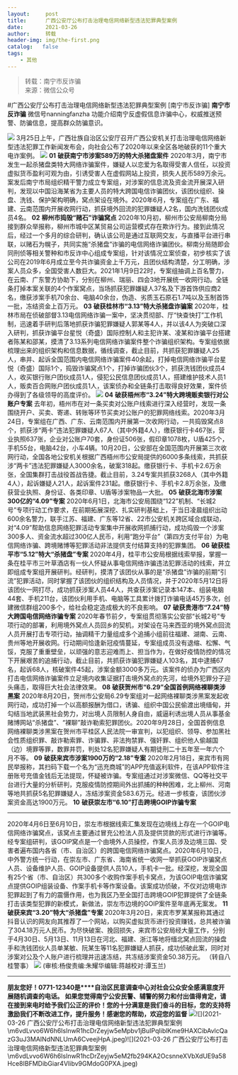 ```yaml
---
layout:     post
title:      广西公安厅公布打击治理电信网络新型违法犯罪典型案例
date:       2021-03-26
author:     转载
header-img: img/the-first.png
catalog:   false
tags:
    - 其他
---
```


<blockquote><p>转载：南宁市反诈骗<br>
来源：微信公众号</p></blockquote>

#广西公安厅公布打击治理电信网络新型违法犯罪典型案例
[南宁市反诈骗]
**南宁市反诈骗**
微信号nanningfanzha
功能介绍南宁反虚假信息诈骗中心，权威推送预警、防骗信息，提高群众防骗意识。

![]({{site.baseurl}}/postimg/m6vdLvvo6W6h6IslnwR1hcDrZeyjw5eMsV6Am7ODvUUcLYP21gNURxibdNyOA1HJC5njOiaLmI9Nu7Z3J9LpiadTw.gif)
3月25日上午，广西壮族自治区公安厅召开广西公安机关打击治理电信网络新型违法犯罪工作新闻发布会，向社会公布了2020年以来全区各地破获的11个重大电诈案例。
![]({{site.baseurl}}/postimg/nPpblmWpycSvNkaTDxJEXDsrMEftnYSOueXNjJhOP5OGRlic67eNiaZ4EoWfW1OaKEmZCsbWWlIKqmG6sgb8UZpA.jpeg)
**01**
**破获南宁市涉案589万的特大杀猪盘案件**
2020年3月，南宁市发生一起杀猪盘类特大网络诈骗案件，嫌疑人以恋爱为名取得受害人信任，以投资虚拟货币盈利可观为由，引诱受害人在虚假网站上投资，损失人民币589万余元。案发后南宁市局组织精干警力成立专案组，对涉案的信息流及资金流开展深入研判，发现以中国沿海某省为主要人员的特大跨国电信诈骗团伙，该团伙组织、操盘、洗钱、保护架构明确，窝点架设在境外。2020年6月，专案组在广东、福建、云南范围内开展收网行动，抓获境外回流的犯罪嫌疑人2名，国内洗钱团伙成员4名。
**02**
**柳州市捣毁“赌石”诈骗窝点**
2020年10月初，柳州市公安局柳南分局接到群众举报称，柳州市城中区某贸易公司运营模式存在欺诈行为。接到此情况后，经过一个多月的综合研判，确认该公司是通过互联网交友，与直播平台进行串联，以赌石为幌子，共同实施“杀猪盘”诈骗的电信网络诈骗团伙。柳南分局随即会同刑侦等相关警种和市反诈中心组成专案组，针对该情况立案侦查，初步核实了该公司在2019年6月成立至今共诈骗资金上千万元，且团伙结构清楚，分工明确，涉案人员众多，全国受害人数巨大。2021年1月9日22时，专案组抽调上百名警力，在云南、广东警方协助下，分别在柳州、瑞丽、四会3地开展统一收网行动。全链条打掉本案关联的4个作案窝点，当场抓获犯罪嫌疑人37名及下游首饰供应商2名，缴获涉案手机70余台、电脑40余台，伪造、劣质玉石原石1.7吨以及玉制首饰一批，冻结资金上百万元。
**03**
**破获桂林市“3.13”特大杀猪盘诈骗案**
2020年，桂林市局在侦破部督3.13电信网络诈骗一案中，坚决贯彻部、厅“快查快打”工作机制，迅速着手研判后落地抓获诈骗犯罪嫌疑人郭某等4人，并以该4人为突破口深入研判，抓获诈骗平台星悦（奇盛）国际控制人和主犯许某、凌某和诈骗平台搭建者陈某和邵某，摸清了3.13系列电信网络诈骗案件整个诈骗组织架构。专案组依据梳理出来的组织架构和信息数据，循线调查，截止目前，共抓获犯罪嫌疑人25人，串并、起诉全国范围内电信网络诈骗案件40余起，打掉电信网络诈骗平台星悦（奇盛）国际1个，捣毁诈骗窝点1个，打掉诈骗团伙3个，抓获洗钱团伙成员4人，收买银行账户团伙成员1人，侵犯公民信息团伙成员1人，搭建维护技术人员1人，贩卖百合网账户团伙成员1人，该案侦办和全链条打击取得良好效果，案件侦办得到了各级领导的高度评价。
![]({{site.baseurl}}/postimg/nPpblmWpycQV2ibiakgRdpiaibanzf64975sHLVCuaYNUcQPdbZicpsJ7MkicAMCItkCdJz1kjpnUzblpol6wE7ktUHQ.jpeg)
**04**
**破获梧州市“3.24”特大跨境贩卖银行对公账户专案**
去年初，梧州市在对一条买卖对公账户线索进行深入经营时，发现一条围绕开户、买卖、寄递、转账等环节买卖对公账户的犯罪网络线索。2020年3月24日，专案组在广西、广东、云南范围内开展第一次收网行动，一共捣毁窝点8个，抓获涉“两卡”违法犯罪嫌疑人67人（其中外籍4人），缴获银行卡467张，营业执照637张，企业对公账户70套，身份证506张，假印章1078枚，U盾425个，手机55台，电脑42台，小车4辆。10月20日，公安部在全国范围内开展第三次收网行动，全国各地公安机关根据广西梧州市公安局提供的6000多条线索，共抓获涉“两卡”违法犯罪嫌疑人3000余名，破案318起。缴获银行卡、手机卡2.6万余张，全国集群打击战役首战告捷。截止目前，3.24专案共抓获3268人（其中外籍4人），起诉嫌疑人21人，起诉案件231起。缴获银行卡、手机卡2.8万余张，及缴获营业执照、身份证、各类印章、U盾等涉案物品一大批。
**05**
**破获北海市涉案300亿的“4.09”专案**
2020年6月1日，北海市公安局围绕“122”机制、“长城2号”专项行动工作要求，在前期拓展深挖、扎实研判基础上，于当日凌晨组织出动600余名警力，联手江苏、福建、广东等12省、22市公安机关跨区域合成联动，对“4.09”帮助信息网络犯罪活动专案集中开展收网抓捕行动，成功捣毁一个涉案300多人、资金流水超过300亿人民币，利用“跑分平台”（第四方支付平台）为电信网络诈骗、跨境赌博等犯罪活动非法提供支付结算支持的犯罪集团。
**06**
**破获桂平市“5.12”特大“杀猪盘”专案**
2020年4月，桂平市公安局根据线索举报，掌握一条在桂平市三叶草酒店有一伙人怀疑从事电信网络诈骗违法犯罪活动的线索，并立即组成专案组开展研判。经研判，摸清了该团伙从事的是“杀猪盘”诈骗的前期“引流”犯罪活动，同时掌握了该团伙的组织结构及人员情况，并于2020年5月12日将该团伙一网打尽，成功抓获涉案人员44人，共查获涉案记录本147本、组装电脑44套、手机211台，该团伙利用手机、电脑等工具累计拨打诈骗电话45万多次，创建微信群组200多个，给社会稳定造成极大的不良影响。
**07**
**破获贵港市“7.24”特大跨国电信网络诈骗专案**
2020年春节前夕，专案组贯彻落实公安部“长城2号”专项行动的部署，利用境外窝点人员回乡的契机，对架设在马来西亚的境外窝点回流人员开展打击专项行动，抽调精干力量组成多个追捕小组前往福建、湖南、云南、贵州等地开展收网。行动期间恰逢新冠疫情蔓延，专案组成员没有退缩、松懈、气馁，克服了重重壁垒，以顽强的意志迎难而上、担当作为，在做好疫情防控的情况下开展艰苦的追捕行动，截止目前，共抓获诈骗犯罪嫌疑人103名，其中逮捕67名，起诉68人，核破案件45起，涉案金额3000多万元。该案件的侦办为广西区内打击电信网络诈骗案件立足境内收集证据打击境外窝点的先河，给境外犯罪分子迎头痛击，取得巨大社会法律效果。
**08**
**破获贺州市“6.29”全国首例网络裸聊类涉黑案**
2020年8月20日，贺州市公安局6.29专案组对一起网络裸聊类涉黑案发起收网行动，成功打掉一个以高额报酬为借口，诱骗、组织中国公民偷渡出境缅甸，并勾结当地武装黑社会势力，对出境人员限制人身自由，威逼利诱出境人员从事基金赌博网站“杀猪盘”、“裸聊”敲诈勒索犯罪团伙。2020年9月28日，全国首例信息网络裸聊类涉黑案在贺州市平桂区人民法院一审宣判，以犯组织、领导、参加黑社会性质组织罪、敲诈勒索罪、诈骗罪、非法拘禁罪、强奸罪、组织他人偷越国（边）境罪等罪，数罪并罚，判处12名犯罪嫌疑人有期徒刑二十五年至一年六个月不等。
**09**
**破获来宾市涉案1900万的“2.18”专案**
2020年2月18日，来宾市有网民举报称，其扫码下载一个名为“迅充商城”的APP充值返利软件，在该APP软件注册账号充值金钱后无法提现，怀疑被诈骗。专案组通过对涉案微信、QQ等社交平台进行大量的分析研判，克服疫情防控期间外出抓捕的种种困难，北上柳州、河南等地共抓获5名犯罪嫌疑人，冻结涉案资金583.6万元。经进一步核查，该团伙涉案资金高达1900万元。
**10**
**破获崇左市“6.10”打击跨境GOIP诈骗专案**
****
2020年4月6日至6月10日，崇左市根据线索汇集发现在边境线上存在一个GOIP电信网络诈骗窝点，该窝点主要通过冒充公检法人员及提供贷款的形式进行诈骗等。经专案组研判，该GOIP窝点是一个由境外人员操控，作案人员涉及边境三国、受害者遍布国内各省（市、自治区）的跨国电信网络诈骗窝点。2020年6月10日，中外警方统一行动，在崇左市、广东省、海南省统一收网一举抓获GOIP诈骗窝点人员、设备维护人员、GOIP设备提供人员10人，手机卡一批。经深挖，发现全国有25个省（市、自治区）共300多个收购作案手机卡窝点，为该GOIP电信诈骗窝点提供GOIP组装设备、作案手机卡等作案设备。该案成功侦破，不仅对边境电诈犯罪起到了有力的震慑作用，也为我区乃至全国打击跨境GOIP犯罪提供了全链条打击该类型犯罪的新模式，新做法，崇左市边境的GOIP案件至年底再无案发。
**11**
**破获来宾“3.20”特大“杀猪盘”专案**
2020年3月20日，来宾市罗某某报称其通过抖音认识的网友向其推荐了一个网站，以购买虚拟货币进行投资赚钱，总共被诈骗了304.18万元人民币。为尽快破案、挽回损失，来宾市公安局经大量工作，分别于4月30日、5月13日、11月13日在河北、福建、浙江等地将缅北窝点回流的操盘手和洗钱团伙人员单某敏、阮某生等11名犯罪嫌疑人抓获，成功侦破此案，同时对涉案对公及个人账户进行梳理并迅速冻结，共冻结涉案资金50.38万元。
（转自八桂警事）
![]({{site.baseurl}}/postimg/m6vdLvvo6W6h6IslnwR1hcDrZeyjw5eM7ibxN69YZN3Ef5nhhpfdwPEnu890XFicoSCdjTia6whPdBmBmXicgiala8g.jpeg)
(审核:杨俊责编:朱耀华编辑:蒋越校对:谭玉兰)
***
**朋友您好！0771-12340是****自治区民意调查中心对社会公众安全感满意度开展随机调查的电话。**
**如果您觉得南宁公安民警、辅警的努力和付出值得肯定，请在接到来电时给予我们公正的评价！您的十分满意是我们奋斗的目标，您的支持将激励我们不断改进工作，提升服务！感谢您的帮助，欢迎您的监督**
![]({{site.baseurl}}/postimg/m6vdLvvo6W6h6IslnwR1hcDrZeyjw5eMU3dicBcLK5nRHsOA4AMndw1PqqjmBCjuMovs3eoLibzORhHr0mcJOghw.jpeg)![](2021-03-26
广西公安厅公布打击治理电信网络新型违法犯罪典型案例\\m6vdLvvo6W6h6IslnwR1hcDrZeyjw5eMpbv1jBuIPqIiblKme9HAXCibAvlcQazG3uJ3MAINdNNLUmA6CveejHpA.jpeg)![](2021-03-26
广西公安厅公布打击治理电信网络新型违法犯罪典型案例\\m6vdLvvo6W6h6IslnwR1hcDrZeyjw5eM2fb294KA2OcsnneXVbXdUE9a58Hce8IBFMDibGiar4VIibv9GMdoG0PXA.jpeg)
